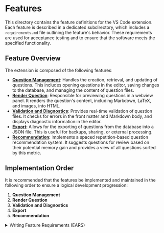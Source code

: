# Features

This directory contains the feature definitions for the VS Code extension. Each feature is described in a dedicated subdirectory, which includes a `requirements.md` file outlining the feature's behavior. These requirements are used for acceptance testing and to ensure that the software meets the specified functionality.

## Feature Overview

The extension is composed of the following features:

*   **[Question Management](./question-management/)**: Handles the creation, retrieval, and updating of questions. This includes opening questions in the editor, saving changes to the database, and managing the content of question files.
*   **[Render Question](./render-question/)**: Responsible for previewing questions in a webview panel. It renders the question's content, including Markdown, LaTeX, and images, into HTML.
*   **[Validation and Diagnostics](./validation-and-diagnostics/)**: Provides real-time validation of question files. It checks for errors in the front matter and Markdown body, and displays diagnostic information in the editor.
*   **[Export](./export/)**: Allows for the exporting of questions from the database into a JSON file. This is useful for backups, sharing, or external processing.
*   **[Recommendation](./recommendation/)**: Implements a spaced repetition-based question recommendation system. It suggests questions for review based on their potential memory gain and provides a view of all questions sorted by this metric.

## Implementation Order

It is recommended that the features be implemented and maintained in the following order to ensure a logical development progression:

1.  **Question Management**
2.  **Render Question**
3.  **Validation and Diagnostics**
4.  **Export**
5.  **Recommendation**

<details>
<summary>Writing Feature Requirements (EARS)</summary>

To ensure clarity and consistency, each `requirements.md` file must contain dedicated sections for the following EARS (Easy Approach to Requirements Syntax) patterns. This explicitly defines which patterns are being used for the system's requirements.

Source: [EARS (Easy Approach to Requirements Syntax)](https://alistairmavin.com/ears/)
[Kiro](https://kiro.dev/docs/specs/concepts/)

---
## **(Generic)**
While `<optional pre-condition>`, when `<optional trigger>`, the `<system name>` shall `<system response>`

---
## **(Ubiquitous)**
The `<system name>` shall `<system response>`

---
## **(State driven)**
While `<precondition(s)>`, the `<system name>` shall `<system response>`

---
## **(Event driven)**
When `<trigger>`, the `<system name>` shall `<system response>`

---
## **(Optional feature)**
Where `<feature is included>`, the `<system name>` shall `<system response>`

---
## **(Unwanted behaviour)**
If `<trigger>`, then the `<system name>` shall `<system response>`

---
## **(Complex)**
While `<precondition(s)>`, when `<trigger>`, the `<system name>` shall `<system response>`

</details>
